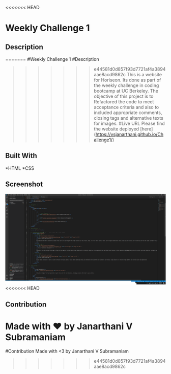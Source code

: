 <<<<<<< HEAD
# Weekly Challenge 1
## Description
=======
#Weekly Challenge 1
#Description
>>>>>>> e44581d0d857f93d7721af4a3894aae8acd9862c
This is a website for Horiseon. Its done as part of the weekly challenge in coding bootcamp at UC Berkeley. The objective of this project is to Refactored the code to meet acceptance criteria and also to included appropriate comments, closing tags and alternative texts for images. 
#Live URL
Please find the website deployed [here] (https://vsjanarthani.github.io/Challenge1/)
## Built With
*HTML
*CSS
## Screenshot
![code](./images/codescreenshot.png)
<<<<<<< HEAD
## Contribution
Made with :heart: by **Janarthani V Subramaniam**
=======
#Contribution
Made with <3 by Janarthani V Subramaniam
>>>>>>> e44581d0d857f93d7721af4a3894aae8acd9862c
